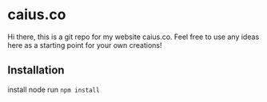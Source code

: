 # caius.co
Hi there, this is a git repo for my website caius.co. Feel free to use any ideas here as a starting point for your own creations!

## Installation
install node run `npm install`